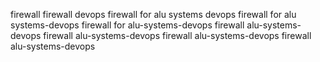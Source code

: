 firewall
firewall devops
firewall for alu systems devops
firewall for alu systems-devops
firewall for alu-systems-devops
firewall   alu-systems-devops
firewall  alu-systems-devops
firewall alu-systems-devops
firewall  alu-systems-devops
